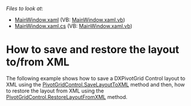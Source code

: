<!-- default file list -->
*Files to look at*:

* [MainWindow.xaml](./CS/HowToSaveLayout/MainWindow.xaml) (VB: [MainWindow.xaml.vb](./VB/HowToSaveLayout/MainWindow.xaml.vb))
* [MainWindow.xaml.cs](./CS/HowToSaveLayout/MainWindow.xaml.cs) (VB: [MainWindow.xaml.vb](./VB/HowToSaveLayout/MainWindow.xaml.vb))
<!-- default file list end -->
# How to save and restore the layout to/from XML


<p>The following example shows how to save a DXPivotGrid Control layout to XML using the <a href="https://documentation.devexpress.com/#WPF/DevExpressXpfPivotGridPivotGridControl_SaveLayoutToXMLtopic">PivotGridControl.SaveLayoutToXML</a> method and then, how to restore the layout from XML using the <a href="https://documentation.devexpress.com/#WPF/DevExpressXpfPivotGridPivotGridControl_RestoreLayoutFromXMLtopic">PivotGridControl.RestoreLayoutFromXML</a> method.</p>

<br/>


